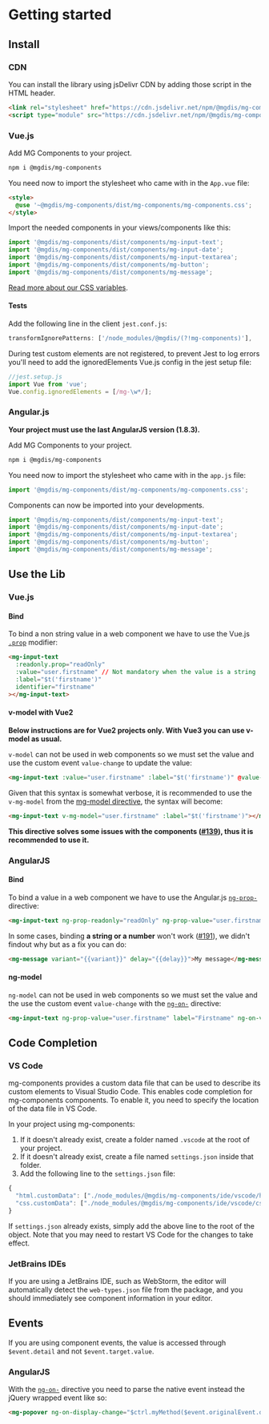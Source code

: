 # Getting started

## Install

### CDN

You can install the library using jsDelivr CDN by adding those script in the HTML header.

```html
<link rel="stylesheet" href="https://cdn.jsdelivr.net/npm/@mgdis/mg-components@6/dist/mg-components/mg-components.css" />
<script type="module" src="https://cdn.jsdelivr.net/npm/@mgdis/mg-components@6/dist/mg-components/mg-components.esm.js"></script>
```

### Vue.js

Add MG Components to your project.

```bash
npm i @mgdis/mg-components
```

You need now to import the stylesheet who came with in the `App.vue` file:

```html
<style>
  @use '~@mgdis/mg-components/dist/mg-components/mg-components.css';
</style>
```

Import the needed components in your views/components like this:

```js
import '@mgdis/mg-components/dist/components/mg-input-text';
import '@mgdis/mg-components/dist/components/mg-input-date';
import '@mgdis/mg-components/dist/components/mg-input-textarea';
import '@mgdis/mg-components/dist/components/mg-button';
import '@mgdis/mg-components/dist/components/mg-message';
```

[Read more about our CSS variables](./?path=/docs/css-variables--docs).

#### Tests

Add the following line in the client `jest.conf.js`:

```js
transformIgnorePatterns: ['/node_modules/@mgdis/(?!mg-components)'],
```

During test custom elements are not registered, to prevent Jest to log errors you'll need to add the ignoredElements Vue.js config in the jest setup file:

```js
//jest.setup.js
import Vue from 'vue';
Vue.config.ignoredElements = [/mg-\w*/];
```

### Angular.js

**Your project must use the last AngularJS version (1.8.3).**

Add MG Components to your project.

```bash
npm i @mgdis/mg-components
```

You need now to import the stylesheet who came with in the `app.js` file:

```js
import '@mgdis/mg-components/dist/mg-components/mg-components.css';
```

Components can now be imported into your developments.

```js
import '@mgdis/mg-components/dist/components/mg-input-text';
import '@mgdis/mg-components/dist/components/mg-input-date';
import '@mgdis/mg-components/dist/components/mg-input-textarea';
import '@mgdis/mg-components/dist/components/mg-button';
import '@mgdis/mg-components/dist/components/mg-message';
```

## Use the Lib

### Vue.js

#### Bind

To bind a non string value in a web component we have to use the Vue.js [`.prop`](https://v2.vuejs.org/v2/api/#v-bind) modifier:

```html
<mg-input-text
  :readonly.prop="readOnly"
  :value="user.firstname" // Not mandatory when the value is a string
  :label="$t('firstname')"
  identifier="firstname"
></mg-input-text>
```

#### v-model with Vue2

**Below instructions are for Vue2 projects only. With Vue3 you can use v-model as usual.**

`v-model` can not be used in web components so we must set the value and use the custom event `value-change` to update the value:

```html
<mg-input-text :value="user.firstname" :label="$t('firstname')" @value-change="user.firstname = $event.detail"></mg-input-text>
```

Given that this syntax is somewhat verbose, it is recommended to use the `v-mg-model` from the [mg-model directive](http://core.pages.mgdis.fr/core-back/core/docs/mg-components-helpers/mg-model-vue), the syntax will become:

```html
<mg-input-text v-mg-model="user.firstname" :label="$t('firstname')"></mg-input-text>
```

**This directive solves some issues with the components ([#139](https://gitlab.mgdis.fr/core/core-ui/mg-components/-/issues/139)), thus it is recommended to use it.**

### AngularJS

#### Bind

To bind a value in a web component we have to use the Angular.js [`ng-prop-`](https://docs.angularjs.org/api/ng/directive/ngProp) directive:

```html
<mg-input-text ng-prop-readonly="readOnly" ng-prop-value="user.firstname" label="Firstname" identifier="firstname"></mg-input-text>
```

In some cases, binding **a string or a number** won't work ([#191](https://gitlab.mgdis.fr/core/core-ui/mg-components/-/issues/191)), we didn't findout why but as a fix you can do:

```html
<mg-message variant="{{variant}}" delay="{{delay}}">My message</mg-message>
```

#### ng-model

`ng-model` can not be used in web components so we must set the value and the use the custom event `value-change` with the [`ng-on-`](https://docs.angularjs.org/api/ng/directive/ngOn) directive:

```html
<mg-input-text ng-prop-value="user.firstname" label="Firstname" ng-on-value-change="user.firstname = $event.detail"></mg-input-text>
```

## Code Completion

### VS Code

mg-components provides a custom data file that can be used to describe its custom elements to Visual Studio Code. This enables code completion for mg-components components. To enable it, you need to specify the location of the data file in VS Code.

In your project using mg-components:

1. If it doesn't already exist, create a folder named `.vscode` at the root of your project.
2. If it doesn't already exist, create a file named `settings.json` inside that folder.
3. Add the following line to the `settings.json` file:

```js
{
  "html.customData": ["./node_modules/@mgdis/mg-components/ide/vscode/html-custom-data.json"],
  "css.customData": ["./node_modules/@mgdis/mg-components/ide/vscode/css-custom-data.json"]
}
```

If `settings.json` already exists, simply add the above line to the root of the object. Note that you may need to restart VS Code for the changes to take effect.

### JetBrains IDEs

If you are using a JetBrains IDE, such as WebStorm, the editor will automatically detect the `web-types.json` file from the package, and you should immediately see component information in your editor.

## Events

If you are using component events, the value is accessed through `$event.detail` and not `$event.target.value`.

### AngularJS

With the [`ng-on-`](https://docs.angularjs.org/api/ng/directive/ngOn) directive you need to parse the native event instead the jQuery wrapped event like so:

```html
<mg-popover ng-on-display-change="$ctrl.myMethod($event.originalEvent.detail)"></mg-popover>
```
